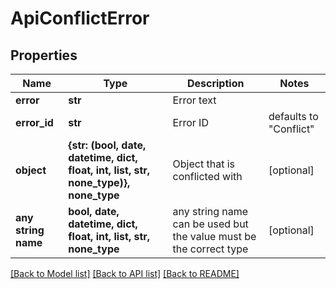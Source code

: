 # ApiConflictError


## Properties
Name | Type | Description | Notes
------------ | ------------- | ------------- | -------------
**error** | **str** | Error text | 
**error_id** | **str** | Error ID | defaults to "Conflict"
**object** | **{str: (bool, date, datetime, dict, float, int, list, str, none_type)}, none_type** | Object that is conflicted with | [optional] 
**any string name** | **bool, date, datetime, dict, float, int, list, str, none_type** | any string name can be used but the value must be the correct type | [optional]

[[Back to Model list]](../README.md#documentation-for-models) [[Back to API list]](../README.md#documentation-for-api-endpoints) [[Back to README]](../README.md)



